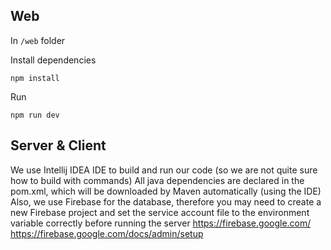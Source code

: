 ## Web
In `/web` folder

Install dependencies
```
npm install
```

Run
```
npm run dev
```

## Server & Client
We use Intellij IDEA IDE to build and run our code (so we are not quite sure how to build with commands)
All java dependencies are declared in the pom.xml, which will be downloaded by Maven automatically (using the IDE)
Also, we use Firebase for the database, therefore you may need to create a new Firebase project and set the service account file to the environment variable correctly before running the server
https://firebase.google.com/
https://firebase.google.com/docs/admin/setup
